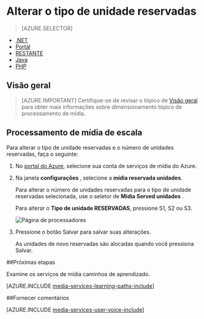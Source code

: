 <properties
    pageTitle=" Dimensionar o processamento de mídia usando o portal do Azure | Microsoft Azure"
    description="Este tutorial orienta você pelas etapas de processamento dimensionamento de mídia usando o portal do Azure."
    services="media-services"
    documentationCenter=""
    authors="Juliako"
    manager="erikre"
    editor=""/>

<tags
    ms.service="media-services"
    ms.workload="media"
    ms.tgt_pltfrm="na"
    ms.devlang="na"
    ms.topic="article"
    ms.date="10/24/2016"
    ms.author="juliako"/>

# <a name="change-the-reserved-unit-type"></a>Alterar o tipo de unidade reservadas

> [AZURE.SELECTOR]
- [.NET](media-services-dotnet-encoding-units.md)
- [Portal](media-services-portal-scale-media-processing.md)
- [RESTANTE](https://msdn.microsoft.com/library/azure/dn859236.aspx)
- [Java](https://github.com/southworkscom/azure-sdk-for-media-services-java-samples)
- [PHP](https://github.com/Azure/azure-sdk-for-php/tree/master/examples/MediaServices)

## <a name="overview"></a>Visão geral

>[AZURE.IMPORTANT] Certifique-se de revisar o tópico de [Visão geral](media-services-scale-media-processing-overview.md) para obter mais informações sobre dimensionamento tópico de processamento de mídia.

## <a name="scale-media-processing"></a>Processamento de mídia de escala

Para alterar o tipo de unidade reservadas e o número de unidades reservadas, faça o seguinte:

1. No [portal do Azure](https://portal.azure.com/), selecione sua conta de serviços de mídia do Azure.

2. Na janela **configurações** , selecione a **mídia reservada unidades**.

    Para alterar o número de unidades reservadas para o tipo de unidade reservadas selecionada, use o seletor de **Mídia Served unidades** .

    Para alterar o **Tipo de unidade RESERVADAS**, pressione S1, S2 ou S3.

    ![Página de processadores](./media/media-services-portal-scale-media-processing/media-services-scale-media-processing.png)

3. Pressione o botão Salvar para salvar suas alterações.

    As unidades de novo reservadas são alocadas quando você pressiona Salvar.

##<a name="next-steps"></a>Próximas etapas

Examine os serviços de mídia caminhos de aprendizado.

[AZURE.INCLUDE [media-services-learning-paths-include](../../includes/media-services-learning-paths-include.md)]

##<a name="provide-feedback"></a>Fornecer comentários

[AZURE.INCLUDE [media-services-user-voice-include](../../includes/media-services-user-voice-include.md)]


